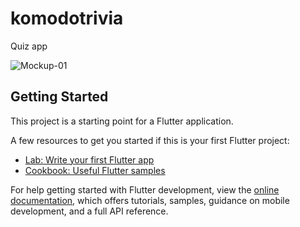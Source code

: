 # komodotrivia

Quiz app

![Mockup-01](https://github.com/s4nk37/komodotrivia/assets/44511437/bc4f31fd-2096-41d5-abd2-1d7aec1b5c11)

## Getting Started

This project is a starting point for a Flutter application.

A few resources to get you started if this is your first Flutter project:

- [Lab: Write your first Flutter app](https://docs.flutter.dev/get-started/codelab)
- [Cookbook: Useful Flutter samples](https://docs.flutter.dev/cookbook)

For help getting started with Flutter development, view the
[online documentation](https://docs.flutter.dev/), which offers tutorials,
samples, guidance on mobile development, and a full API reference.
